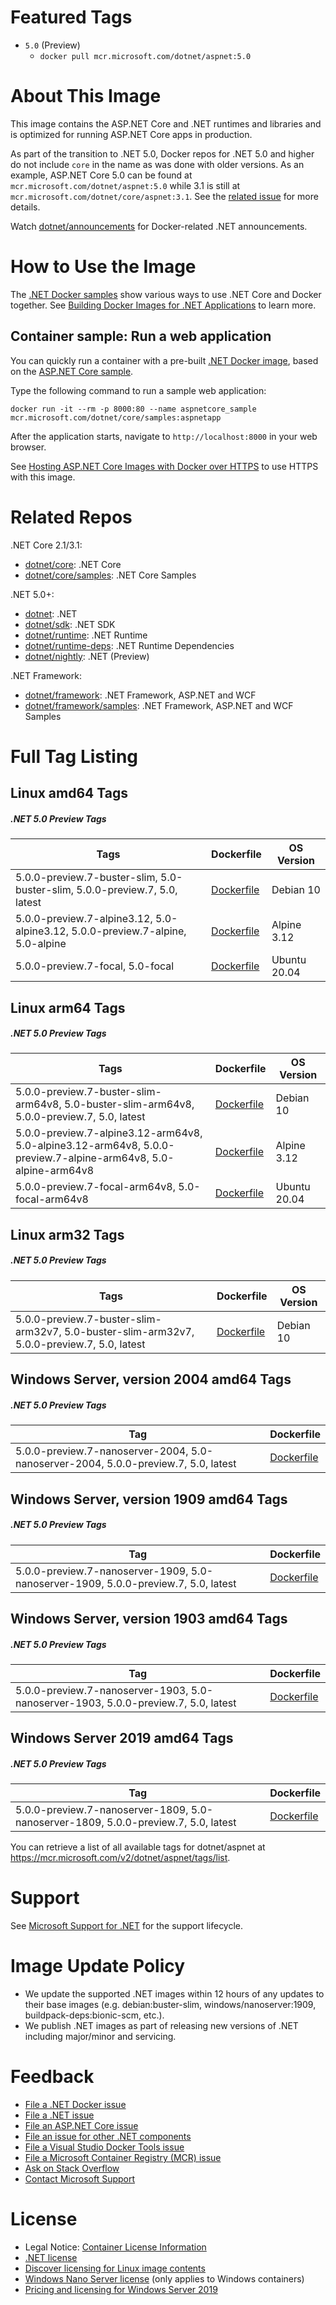 # Featured Tags

* `5.0` (Preview)
  * `docker pull mcr.microsoft.com/dotnet/aspnet:5.0`

# About This Image

This image contains the ASP.NET Core and .NET runtimes and libraries and is optimized for running ASP.NET Core apps in production.

As part of the transition to .NET 5.0, Docker repos for .NET 5.0 and higher do not include `core` in the name as was done with older versions. As an example, ASP.NET Core 5.0 can be found at `mcr.microsoft.com/dotnet/aspnet:5.0` while 3.1 is still at `mcr.microsoft.com/dotnet/core/aspnet:3.1`. See the [related issue](https://github.com/dotnet/dotnet-docker/issues/1939) for more details.

Watch [dotnet/announcements](https://github.com/dotnet/announcements/labels/Docker) for Docker-related .NET announcements.

# How to Use the Image

The [.NET Docker samples](https://github.com/dotnet/dotnet-docker/blob/master/samples/README.md) show various ways to use .NET Core and Docker together. See [Building Docker Images for .NET Applications](https://docs.microsoft.com/dotnet/core/docker/building-net-docker-images) to learn more.

## Container sample: Run a web application

You can quickly run a container with a pre-built [.NET Docker image](https://hub.docker.com/_/microsoft-dotnet-core-samples/), based on the [ASP.NET Core sample](https://github.com/dotnet/dotnet-docker/blob/master/samples/aspnetapp/README.md).

Type the following command to run a sample web application:

```console
docker run -it --rm -p 8000:80 --name aspnetcore_sample mcr.microsoft.com/dotnet/core/samples:aspnetapp
```

After the application starts, navigate to `http://localhost:8000` in your web browser.

See [Hosting ASP.NET Core Images with Docker over HTTPS](https://github.com/dotnet/dotnet-docker/blob/master/samples/host-aspnetcore-https.md) to use HTTPS with this image.

# Related Repos

.NET Core 2.1/3.1:

* [dotnet/core](https://hub.docker.com/_/microsoft-dotnet-core/): .NET Core
* [dotnet/core/samples](https://hub.docker.com/_/microsoft-dotnet-core-samples/): .NET Core Samples

.NET 5.0+:

* [dotnet](https://hub.docker.com/_/microsoft-dotnet/): .NET
* [dotnet/sdk](https://hub.docker.com/_/microsoft-dotnet-nightly-sdk/): .NET SDK
* [dotnet/runtime](https://hub.docker.com/_/microsoft-dotnet-nightly-runtime/): .NET Runtime
* [dotnet/runtime-deps](https://hub.docker.com/_/microsoft-dotnet-nightly-runtime-deps/): .NET Runtime Dependencies
* [dotnet/nightly](https://hub.docker.com/_/microsoft-dotnet-nightly/): .NET (Preview)

.NET Framework:

* [dotnet/framework](https://hub.docker.com/_/microsoft-dotnet-framework/): .NET Framework, ASP.NET and WCF
* [dotnet/framework/samples](https://hub.docker.com/_/microsoft-dotnet-framework-samples/): .NET Framework, ASP.NET and WCF Samples

# Full Tag Listing

## Linux amd64 Tags
##### .NET 5.0 Preview Tags
Tags | Dockerfile | OS Version
-----------| -------------| -------------
5.0.0-preview.7-buster-slim, 5.0-buster-slim, 5.0.0-preview.7, 5.0, latest | [Dockerfile](https://github.com/dotnet/dotnet-docker/blob/master/src/aspnet/5.0/buster-slim/amd64/Dockerfile) | Debian 10
5.0.0-preview.7-alpine3.12, 5.0-alpine3.12, 5.0.0-preview.7-alpine, 5.0-alpine | [Dockerfile](https://github.com/dotnet/dotnet-docker/blob/master/src/aspnet/5.0/alpine3.12/amd64/Dockerfile) | Alpine 3.12
5.0.0-preview.7-focal, 5.0-focal | [Dockerfile](https://github.com/dotnet/dotnet-docker/blob/master/src/aspnet/5.0/focal/amd64/Dockerfile) | Ubuntu 20.04

## Linux arm64 Tags
##### .NET 5.0 Preview Tags
Tags | Dockerfile | OS Version
-----------| -------------| -------------
5.0.0-preview.7-buster-slim-arm64v8, 5.0-buster-slim-arm64v8, 5.0.0-preview.7, 5.0, latest | [Dockerfile](https://github.com/dotnet/dotnet-docker/blob/master/src/aspnet/5.0/buster-slim/arm64v8/Dockerfile) | Debian 10
5.0.0-preview.7-alpine3.12-arm64v8, 5.0-alpine3.12-arm64v8, 5.0.0-preview.7-alpine-arm64v8, 5.0-alpine-arm64v8 | [Dockerfile](https://github.com/dotnet/dotnet-docker/blob/master/src/aspnet/5.0/alpine3.12/arm64v8/Dockerfile) | Alpine 3.12
5.0.0-preview.7-focal-arm64v8, 5.0-focal-arm64v8 | [Dockerfile](https://github.com/dotnet/dotnet-docker/blob/master/src/aspnet/5.0/focal/arm64v8/Dockerfile) | Ubuntu 20.04

## Linux arm32 Tags
##### .NET 5.0 Preview Tags
Tags | Dockerfile | OS Version
-----------| -------------| -------------
5.0.0-preview.7-buster-slim-arm32v7, 5.0-buster-slim-arm32v7, 5.0.0-preview.7, 5.0, latest | [Dockerfile](https://github.com/dotnet/dotnet-docker/blob/master/src/aspnet/5.0/buster-slim/arm32v7/Dockerfile) | Debian 10

## Windows Server, version 2004 amd64 Tags
##### .NET 5.0 Preview Tags
Tag | Dockerfile
---------| ---------------
5.0.0-preview.7-nanoserver-2004, 5.0-nanoserver-2004, 5.0.0-preview.7, 5.0, latest | [Dockerfile](https://github.com/dotnet/dotnet-docker/blob/master/src/aspnet/5.0/nanoserver-2004/amd64/Dockerfile)

## Windows Server, version 1909 amd64 Tags
##### .NET 5.0 Preview Tags
Tag | Dockerfile
---------| ---------------
5.0.0-preview.7-nanoserver-1909, 5.0-nanoserver-1909, 5.0.0-preview.7, 5.0, latest | [Dockerfile](https://github.com/dotnet/dotnet-docker/blob/master/src/aspnet/5.0/nanoserver-1909/amd64/Dockerfile)

## Windows Server, version 1903 amd64 Tags
##### .NET 5.0 Preview Tags
Tag | Dockerfile
---------| ---------------
5.0.0-preview.7-nanoserver-1903, 5.0-nanoserver-1903, 5.0.0-preview.7, 5.0, latest | [Dockerfile](https://github.com/dotnet/dotnet-docker/blob/master/src/aspnet/5.0/nanoserver-1903/amd64/Dockerfile)

## Windows Server 2019 amd64 Tags
##### .NET 5.0 Preview Tags
Tag | Dockerfile
---------| ---------------
5.0.0-preview.7-nanoserver-1809, 5.0-nanoserver-1809, 5.0.0-preview.7, 5.0, latest | [Dockerfile](https://github.com/dotnet/dotnet-docker/blob/master/src/aspnet/5.0/nanoserver-1809/amd64/Dockerfile)

You can retrieve a list of all available tags for dotnet/aspnet at https://mcr.microsoft.com/v2/dotnet/aspnet/tags/list.

# Support

See [Microsoft Support for .NET](https://github.com/dotnet/core/blob/master/microsoft-support.md) for the support lifecycle.

# Image Update Policy

* We update the supported .NET images within 12 hours of any updates to their base images (e.g. debian:buster-slim, windows/nanoserver:1909, buildpack-deps:bionic-scm, etc.).
* We publish .NET images as part of releasing new versions of .NET including major/minor and servicing.

# Feedback

* [File a .NET Docker issue](https://github.com/dotnet/dotnet-docker/issues)
* [File a .NET issue](https://github.com/dotnet/core/issues)
* [File an ASP.NET Core issue](https://github.com/aspnet/home/issues)
* [File an issue for other .NET components](https://github.com/dotnet/core/blob/master/Documentation/core-repos.md)
* [File a Visual Studio Docker Tools issue](https://github.com/microsoft/dockertools/issues)
* [File a Microsoft Container Registry (MCR) issue](https://github.com/microsoft/containerregistry/issues)
* [Ask on Stack Overflow](https://stackoverflow.com/questions/tagged/.net-core)
* [Contact Microsoft Support](https://support.microsoft.com/contactus/)

# License

* Legal Notice: [Container License Information](https://aka.ms/mcr/osslegalnotice)
* [.NET license](https://github.com/dotnet/dotnet-docker/blob/master/LICENSE)
* [Discover licensing for Linux image contents](https://github.com/dotnet/dotnet-docker/blob/master/documentation/image-artifact-details.md)
* [Windows Nano Server license](https://hub.docker.com/_/microsoft-windows-nanoserver/) (only applies to Windows containers)
* [Pricing and licensing for Windows Server 2019](https://www.microsoft.com/cloud-platform/windows-server-pricing)
